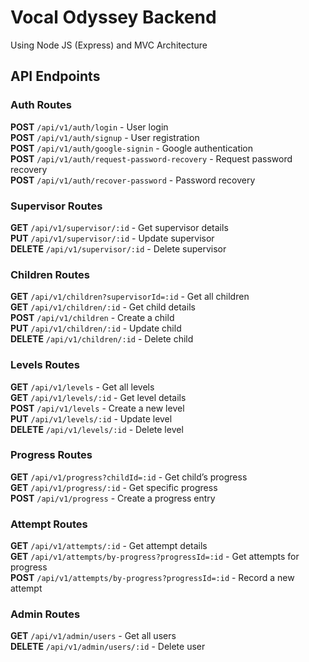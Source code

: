 # Vocal Odyssey Backend  
Using Node JS (Express) and MVC Architecture

## API Endpoints  

### Auth Routes  
**POST** `/api/v1/auth/login` - User login  
**POST** `/api/v1/auth/signup` - User registration  
**POST** `/api/v1/auth/google-signin` - Google authentication  
**POST** `/api/v1/auth/request-password-recovery` - Request password recovery  
**POST** `/api/v1/auth/recover-password` - Password recovery

### Supervisor Routes  
**GET** `/api/v1/supervisor/:id` - Get supervisor details  
**PUT** `/api/v1/supervisor/:id` - Update supervisor  
**DELETE** `/api/v1/supervisor/:id` - Delete supervisor  

### Children Routes  
**GET** `/api/v1/children?supervisorId=:id` - Get all children   
**GET** `/api/v1/children/:id` - Get child details  
**POST** `/api/v1/children` - Create a child  
**PUT** `/api/v1/children/:id` - Update child  
**DELETE** `/api/v1/children/:id` - Delete child  

### Levels Routes  
**GET** `/api/v1/levels` - Get all levels  
**GET** `/api/v1/levels/:id` - Get level details  
**POST** `/api/v1/levels` - Create a new level  
**PUT** `/api/v1/levels/:id` - Update level  
**DELETE** `/api/v1/levels/:id` - Delete level  

### Progress Routes  
**GET** `/api/v1/progress?childId=:id` - Get child’s progress  
**GET** `/api/v1/progress/:id` - Get specific progress  
**POST** `/api/v1/progress` - Create a progress entry  

### Attempt Routes  
**GET** `/api/v1/attempts/:id` - Get attempt details  
**GET** `/api/v1/attempts/by-progress?progressId=:id` - Get attempts for progress  
**POST** `/api/v1/attempts/by-progress?progressId=:id` - Record a new attempt  

### Admin Routes  
**GET** `/api/v1/admin/users` - Get all users  
**DELETE** `/api/v1/admin/users/:id` - Delete user  
